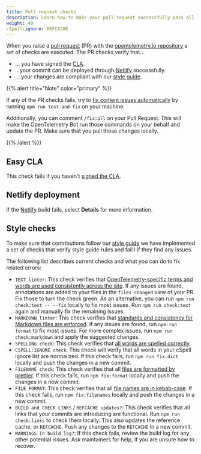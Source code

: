 ```yaml
---
title: Pull request checks
description: Learn how to make your pull request successfully pass all checks
weight: 40
cSpell:ignore: REFCACHE
---
```


When you raise a
[pull request](https://docs.github.com/en/get-started/learning-about-github/github-glossary#pull-request)
(PR) with the
[opentelemetry.io repository](https://github.com/open-telemetry/opentelemetry.io)
a set of checks are executed. The PR checks verify that...

- … you have signed the [CLA](#easy-cla).
- …your commit can be deployed through [Netlify](#netlify-deployment)
  successfully.
- … your changes are compliant with our [style guide](#style-checks).

{{% alert title="Note" color="primary" %}}

If any of the PR checks fails, try to
[fix content issues automatically](/docs/contributing/#fix-content-issues-automatically)
by running `npm run test-and-fix` on your machine.

Additionally, you can comment `/fix:all` on your Pull Request. This will make
the OpenTelemetry Bot run those commands on your behalf and update the PR. Make
sure that you pull those changes locally.

{{% /alert %}}

## Easy CLA

This check fails if you haven't
[signed the CLA](/docs/contributing/#sign-the-cla).

## Netlify deployment

If the [Netlify](https://www.netlify.com/) build fails, select **Details** for
more information.

## Style checks

To make sure that contributions follow our
[style guide](/docs/contributing/style-guide) we have implemented a set of
checks that verify style guide rules and fail l if they find any issues.

The following list describes current checks and what you can do to fix related
errors:

- `TEXT linter`: This check verifies that
  [OpenTelemetry-specific terms and words are used consistently across the site](/docs/contributing/style-guide#opentelemetryio-word-list).
  If any issues are found, annotations are added to your files in the
  `files changed` view of your PR. Fix those to turn the check green. As an
  alternative, you can run `npm run check:text -- --fix` locally to fix most
  issues. Run `npm run check:text` again and manually fix the remaining issues.
- `MARKDOWN linter`: This check verifies that
  [standards and consistency for Markdown files are enforced](/docs/contributing/style-guide#markdown-standards).
  If any issues are found, run `npm:run format` to fix most issues. For more
  complex issues, run `npm run check:markdown` and apply the suggested changes.
- `SPELLING check`: This check verifies that
  [all words are spelled correctly](/docs/contributing/style-guide#spell-checking).
- `CSPELL:IGNORE check`: This check will verify that all words in your cSpell
  ignore list are normalized. If this check fails, run `npm run fix:dict`
  locally and push the changes in a new commit.
- `FILENAME check`: This check verifies that all
  [files are formatted by prettier](/docs/contributing/style-guide#file-format).
  If this check fails, run `npm fix:format` locally and push the changes in a
  new commit.
- `FILE FORMAT`: This check verifies that all
  [file names are in kebab-case](/docs/contributing/style-guide#file-names). If
  this check fails, run `npm fix:filenames` locally and push the changes in a
  new commit.
- `BUILD and CHECK LINKS` / `REFCACHE updates?`: This check verifies that all
  links that your commits are introducing are functional. Run
  `npm run check:links` to check them locally. This also updates the reference
  cache, or `REFCACHE`. Push any changes to the `REFCACHE` in a new commit.
- `WARNINGS in build log?`: If this check fails, review the build log for any
  other potential issues. Ask maintainers for help, if you are unsure how to
  recover.
